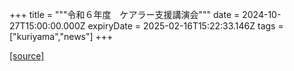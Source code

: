 +++
title = """令和６年度　ケアラー支援講演会"""
date = 2024-10-27T15:00:00.000Z
expiryDate = 2025-02-16T15:22:33.146Z
tags = ["kuriyama","news"]
+++


[[source]](https://www.town.kuriyama.hokkaido.jp/soshiki/43/29237.html)
